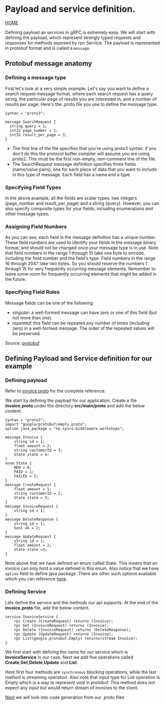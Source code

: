 # Payload and service definition.
[HOME](../../README.md)

Defining payload an services in gRPC is extremely easy. We will start with defining the payload, which represent strongly typed requests and responses for methods exposed by rpc Service. The payload is represented in protobuf format and is called a `message`.

## Protobuf message anatomy
### Defining a message type
First let's look at a very simple example. Let's say you want to define a search request message format, where each search request has a query string, the particular page of results you are interested in, and a number of results per page. Here's the .proto file you use to define the message type. 
```
syntax = "proto3";

message SearchRequest {
  string query = 1;
  int32 page_number = 2;
  int32 result_per_page = 3;
}
```
- The first line of the file specifies that you're using proto3 syntax: if you don't do this the protocol buffer compiler will assume you are using proto2. This must be the first non-empty, non-comment line of the file.
- The SearchRequest message definition specifies three fields (name/value pairs), one for each piece of data that you want to include in this type of message. Each field has a name and a type.

### Specifying Field Types
In the above example, all the fields are scalar types: two integers (page_number and result_per_page) and a string (query). However, you can also specify composite types for your fields, including enumerations and other message types. 

### Assigning Field Numbers
As you can see, each field in the message definition has a unique number. These field numbers are used to identify your fields in the message binary format, and should not be changed once your message type is in use. Note that field numbers in the range 1 through 15 take one byte to encode, including the field number and the field's type. Field numbers in the range 16 through 2047 take two bytes. So you should reserve the numbers 1 through 15 for very frequently occurring message elements. Remember to leave some room for frequently occurring elements that might be added in the future.

### Specifying Field Rules
Message fields can be one of the following:
- _singular_: a well-formed message can have zero or one of this field (but not more than one).
- _repeated_: this field can be repeated any number of times (including zero) in a well-formed message. The order of the repeated values will be preserved.

Source: [protobuf](https://developers.google.com/protocol-buffers/docs/proto3)

## Defining Payload and Service definition for our example

### Defining payload

Refer to [invoice.proto](../../src/main/proto/invoice.proto) for the complete reference.

We start by defining the payload for our application. Create a file **invoice.proto** under the directory **src/main/proto** and add the below content.
```
syntax = "proto3";
import "google/protobuf/empty.proto";
option java_package = "no.sysco.middleware.workshops";

message Invoice {
    string id = 1;
    float amount = 2;
    string customerId = 3;
    State state = 4;
}
enum State {
    NEW = 0;
    PAID = 1;
    FAILED = 2;
}
message CreateRequest {
    float amount = 1;
    string customerId = 2;
    State state = 3;
}
message InvoiceRequest {
    string id = 1;
}
message DeleteResponse {
    string id = 1;
    bool ok = 2;
}
message UpdateRequest {
    string id = 1;
    float amount = 2;
    State state =3;
}
```

Note above that we have defined an enum called State. This means that an invoice can only hold a value defined in this enum.
Also notice that we have `option` field to define java package. There are other such options available which you can reference [here](https://developers.google.com/protocol-buffers/docs/proto3#options).

### Defining Service
Lets define the service and the methods our api supports. At the end of the **invoice.proto** file, add the below content.
```
service InvoiceService {
    rpc Create (CreateRequest) returns (Invoice);
    rpc Get (InvoiceRequest) returns (Invoice);
    rpc Delete (InvoiceRequest) returns (DeleteResponse);
    rpc Update (UpdateRequest) returns (Invoice);
    rpc List(google.protobuf.Empty) returns(stream Invoice);
}
```
We first start with defining the name for our service which is **InvoiceService** in our case. Next we add five operations called **Create**,**Get**,**Delete**,**Update** and **List**.

Here first four methods are `synchronous` blocking operations, while the last method is streaming operation. Also note that input type for List operation is Empty which is a way to represent void in protobuf. This method does not expect any input but would return stream of invoices to the client.

[Next](../04-code-generation/README.md) we will look into code generation from our .proto files 